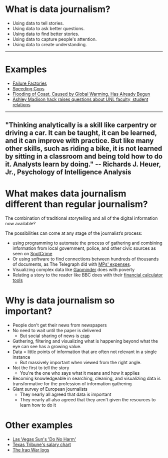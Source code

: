# What is data journalism?
- Using data to tell stories.
- Using data to ask better questions.
- Using data to find better stories.
- Using data to capture people's attention.
- Using data to create understanding.
---
# Examples
- [Failure Factories](http://www.tampabay.com/projects/2015/investigations/pinellas-failure-factories/chart-failing-black-students/)
- [Speeding Cops](http://www.sun-sentinel.com/news/speeding-cops/)
- [Flooding of Coast, Caused by Global Warming, Has Already Begun](https://www.nytimes.com/2016/09/04/science/flooding-of-coast-caused-by-global-warming-has-already-begun.html?_r=0)
- [Ashley Madison hack raises questions about UNL faculty, student relations](http://www.dailynebraskan.com/news/special-report-ashley-madison-hack-raises-questions-about-unl-faculty/article_f9748dda-6c85-11e5-adb1-8f569ed7fc00.html)
---
## "Thinking analytically is a skill like carpentry or driving a car. It can be taught, it can be learned, and it can improve with practice. But like many other skills, such as riding a bike, it is not learned by sitting in a classroom and being told how to do it. Analysts learn by doing." -- Richards J. Heuer, Jr., Psychology of Intelligence Analysis

# What makes data journalism different than regular journalism?

The combination of traditional storytelling and all of the digital information now available?

The possibilities can come at any stage of the journalist’s process:
* using programming to automate the process of gathering and combining information from local government, police, and other civic sources as seen on [SpotCrime](https://spotcrime.com/pa/pittsburgh)
* Or using software to find connections between hundreds of thousands of documents, as The Telegraph did with [MPs' expenses](https://www.telegraph.co.uk/mp-expenses/).
* Visualizing complex data like [Gapminder](https://www.gapminder.org/tools/#$chart-type=bubbles) does with poverty
* Relating a story to the reader like BBC does with their [financial calculator tools](https://www.bbc.com/news/business-17442946)

# Why is data journalism so important?
* People don't get their news from newspapers
* No need to wait until the paper is delivered
	* But social sharing of news is [crap](https://www.huffingtonpost.com/entry/bernie-sanders-could-replace-president-trump-with-little_us_5829f25fe4b02b1f5257a6b7)
* Gathering, filtering and visualizing what is happening beyond what the eye can see has a growing value.
* Data = little points of information that are often not relevant in a single instance
	* But massively important when viewed from the right angle.
* Not the first to tell the story
	* You're the one who says what it means and how it applies
* Becoming knowledgeable in searching, cleaning, and visualizing data is transformative for the profession of information gathering 
* Giant survey of European journalists
	* They nearly all agreed that data is important
	* They nearly all also agreed that they aren't given the resources to learn how to do it

# Other examples
* [Las Vegas Sun's 'Do No Harm'](https://lasvegassun.com/hospital-care/)
* [Texas Tribune's salary chart](https://salaries.texastribune.org/)
* [The Iraq War logs](http://jonathanstray.com/a-full-text-visualization-of-the-iraq-war-logs)
